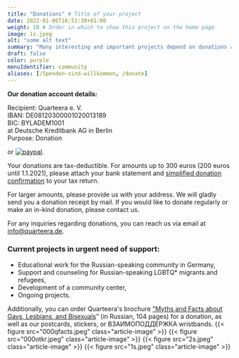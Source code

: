 ```yaml
---
title: "Donations" # Title of your project
date: 2022-01-06T16:51:38+01:00
weight: 10 # Order in which to show this project on the home page
image: 1s.jpeg
alt: "some alt text"
summary: "Many interesting and important projects depend on donations and cannot be realized without these funds. We thank you for your interest in our work."
draft: false
color: purple
menuIdentifier: community
aliases: [/Spenden-sind-willkommen, /donate]
---
```


**Our donation account details:**

Recipient: Quarteera e. V.\
IBAN: DE08120300001020013189\
BIC: BYLADEM1001\
at Deutsche Kreditbank AG in Berlin\
Purpose: Donation

or [![paypal](https://www.paypalobjects.com/de_DE/DE/i/btn/btn_donateCC_LG.gif)](https://www.paypal.com/donate/?hosted_button_id=PP3MPFQ5C5VGL).

Your donations are tax-deductible. For amounts up to 300 euros (200 euros until 1.1.2021), please attach your bank statement and [simplified donation confirmation](/Spendenbestaetigung.pdf) to your tax return.

For larger amounts, please provide us with your address. We will gladly send you a donation receipt by mail. If you would like to donate regularly or make an in-kind donation, please contact us.

For any inquiries regarding donations, you can reach us via email at [info@quarteera.de](mailto:info@quarteera.de).

### Current projects in urgent need of support:
- Educational work for the Russian-speaking community in Germany,
- Support and counseling for Russian-speaking LGBTQ* migrants and refugees,
- Development of a community center,
- Ongoing projects.

Additionally, you can order Quarteera's brochure ["Myths and Facts about Gays, Lesbians, and Bisexuals](/projects/broschuere2016/)” (in Russian, 104 pages) for a donation, as well as our postcards, stickers, or ВЗАИМОПОДДЕРЖКА wristbands.
 {{< figure src="000qfacts.jpeg" class="article-image" >}} {{< figure src="000otkr.jpeg" class="article-image" >}}
{{< figure src="2s.jpeg" class="article-image" >}} {{< figure src="1s.jpeg" class="article-image" >}}
